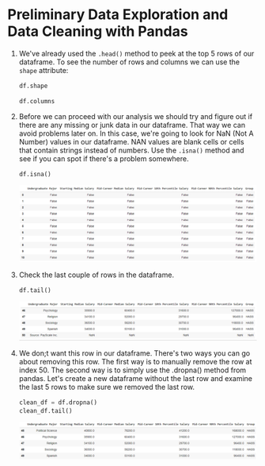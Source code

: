 # Preliminary Data Exploration and Data Cleaning with Pandas

1. We've already used the `.head()` method to peek at the top 5 rows of our dataframe. To see the number of rows and columns we can use the `shape` attribute:

   ````python
   df.shape
   ````

   ````python
   df.columns
   ````

2. Before we can proceed with our analysis we should try and figure out if there are any missing or junk data in our dataframe. That way we can avoid problems later on. In this case, we're going to look for NaN (Not A Number) values in our dataframe. NAN values are blank cells or cells that contain strings instead of numbers. Use the `.isna()` method and see if you can spot if there's a problem somewhere.

   ````python
   df.isna()
   ````

   ![](https://github.com/ceteongvanness/Analyzing-the-Post-University-Salaries-of-Graduates-by-Major/blob/main/Images/Ch1-3.png)

3. Check the last couple of rows in the dataframe.

   ```python
   df.tail()
   ```

   ![](https://github.com/ceteongvanness/Analyzing-the-Post-University-Salaries-of-Graduates-by-Major/blob/main/Images/Ch1-4.png)

4. We don;t want this row in our dataframe. There's two ways you can go about removing this row. The first way is to manually remove the row at index 50. The second way is to simply use the .dropna() method from pandas. Let's create a new dataframe without the last row and examine the last 5 rows to make sure we removed the last row.

   ```python
   clean_df = df.dropna()
   clean_df.tail()
   ```

   ![](https://github.com/ceteongvanness/Analyzing-the-Post-University-Salaries-of-Graduates-by-Major/blob/main/Images/Ch1-5.png)